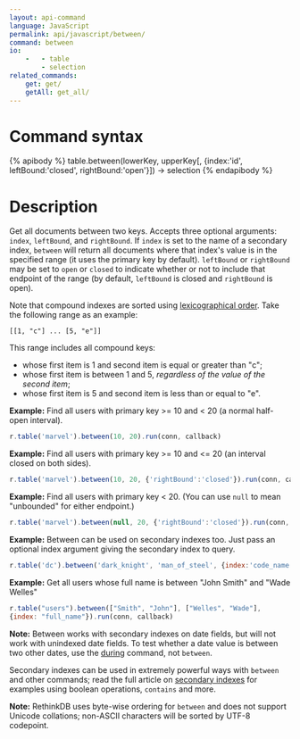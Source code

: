 ```yaml
---
layout: api-command
language: JavaScript
permalink: api/javascript/between/
command: between
io:
    -   - table
        - selection
related_commands:
    get: get/
    getAll: get_all/
---
```


# Command syntax #

{% apibody %}
table.between(lowerKey, upperKey[, {index:'id', leftBound:'closed', rightBound:'open'}])
    &rarr; selection
{% endapibody %}

# Description #

Get all documents between two keys. Accepts three optional arguments: `index`, `leftBound`, and `rightBound`. If `index` is set to the name of a secondary index, `between` will return all documents where that index's value is in the specified range (it uses the primary key by default). `leftBound` or `rightBound` may be set to `open` or `closed` to indicate whether or not to include that endpoint of the range (by default, `leftBound` is closed and `rightBound` is open).

Note that compound indexes are sorted using [lexicographical order][lo]. Take the following range as an example:

	[[1, "c"] ... [5, "e"]]

This range includes all compound keys:

* whose first item is 1 and second item is equal or greater than "c";
* whose first item is between 1 and 5, *regardless of the value of the second item*;
* whose first item is 5 and second item is less than or equal to "e".

[lo]: https://en.wikipedia.org/wiki/Lexicographical_order

__Example:__ Find all users with primary key >= 10 and < 20 (a normal half-open interval).

```js
r.table('marvel').between(10, 20).run(conn, callback)
```

__Example:__ Find all users with primary key >= 10 and <= 20 (an interval closed on both sides).

```js
r.table('marvel').between(10, 20, {'rightBound':'closed'}).run(conn, callback)
```


__Example:__ Find all users with primary key < 20. (You can use `null` to mean "unbounded" for either endpoint.)

```js
r.table('marvel').between(null, 20, {'rightBound':'closed'}).run(conn, callback)
```

__Example:__ Between can be used on secondary indexes too. Just pass an optional index argument giving the secondary index to query.

```js
r.table('dc').between('dark_knight', 'man_of_steel', {index:'code_name'}).run(conn, callback)
```

__Example:__ Get all users whose full name is between "John Smith" and "Wade Welles"

```js
r.table("users").between(["Smith", "John"], ["Welles", "Wade"],
{index: "full_name"}).run(conn, callback)
```

__Note:__ Between works with secondary indexes on date fields, but will not work with unindexed date fields. To test whether a date value is between two other dates, use the [during](/api/ruby/during) command, not `between`.

Secondary indexes can be used in extremely powerful ways with `between` and other commands; read the full article on [secondary indexes](/docs/secondary-indexes) for examples using boolean operations, `contains` and more.

__Note:__ RethinkDB uses byte-wise ordering for `between` and does not support Unicode collations; non-ASCII characters will be sorted by UTF-8 codepoint.
